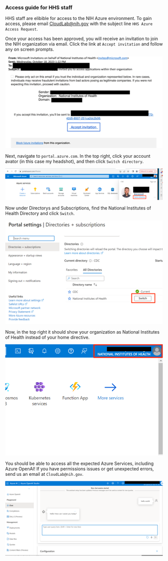 ### Access guide for HHS staff
HHS staff are elibible for access to the NIH Azure environment. To gain access, please email CloudLab@nih.gov with the subject line `HHS Azure Access Request`.

Once your access has been approved, you will receive an invitation to join the NIH organization via email. Click the link at `Accept invitation` and follow any on screen prompts.

  ![email image](/docs/images/0_receive_email.png)

Next, navigate to `portal.azure.com`. In the top right, click your account avator (in this case my headshot), and then click `Switch directory`. 

  ![click switch dir](/docs/images/1_find_account.png)

Now under Directorys and Subscriptions, find the National Institutes of Health Directory and click `Switch`.

  ![find NIH dir](/docs/images/2_selectdir.png)

Now, in the top right it should show your organization as National Institutes of Health instead of your home directive. 

  ![new org shown](/docs/images/3_new_sub.png)

You should be able to access all the expected Azure Services, including Azure OpenAI! If you have permissions issues or get unexpected errors, send us an email at `CloudLab@nih.gov`.

  ![Azure Open AI](/docs/images/4_openai.png)

